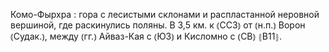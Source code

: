 ---
---

Комо-Фырхра
: гора с лесистыми склонами и распластанной неровной вершиной, где раскинулись поляны. В 3,5 км. к ⦅ССЗ⦆ от ⦅н.п.⦆ Ворон ⦅Судак.⦆, между ⦅гг.⦆ Айваз-Кая с ⦅ЮЗ⦆ и Кисломно с ⦅СВ⦆ ⦃В11⦄.

